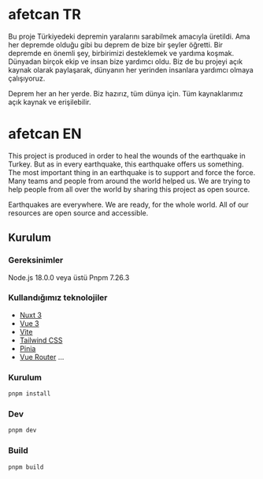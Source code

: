 # afetcan TR
Bu proje Türkiyedeki depremin yaralarını sarabilmek amacıyla üretildi.
Ama her depremde olduğu gibi bu deprem de bize bir şeyler öğretti.
Bir depremde en önemli şey, birbirimizi desteklemek ve yardıma koşmak.
Dünyadan birçok ekip ve insan bize yardımcı oldu. Biz de bu projeyi açık kaynak olarak paylaşarak, dünyanın her yerinden insanlara yardımcı olmaya çalışıyoruz.

Deprem her an her yerde. Biz hazırız, tüm dünya için. Tüm kaynaklarımız açık kaynak ve erişilebilir.

# afetcan EN
This project is produced in order to heal the wounds of the earthquake in Turkey.
But as in every earthquake, this earthquake offers us something.
The most important thing in an earthquake is to support and force the force.
Many teams and people from around the world helped us. We are trying to help people from all over the world by sharing this project as open source.

Earthquakes are everywhere. We are ready, for the whole world. All of our resources are open source and accessible.


## Kurulum

### Gereksinimler
Node.js 18.0.0 veya üstü
Pnpm 7.26.3

### Kullandığımız teknolojiler
- [Nuxt 3](https://nuxt.com)
- [Vue 3](https://vuejs.org/)
- [Vite](https://vitejs.dev/)
- [Tailwind CSS](https://tailwindcss.com/)
- [Pinia](https://pinia.esm.dev/)
- [Vue Router](https://next.router.vuejs.org/)
...

### Kurulum
```bash
pnpm install
```

### Dev
```bash
pnpm dev
```

### Build
```bash
pnpm build
```
